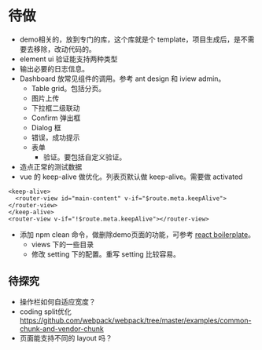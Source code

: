 # 待做
* demo相关的，放到专门的库，这个库就是个 template，项目生成后，是不需要去移除，改动代码的。
* element ui 验证能支持两种类型
* 输出必要的日志信息。
* Dashboard 放常见组件的调用。参考 ant design 和 iview admin。
  * Table grid。包括分页。
  * 图片上传
  * 下拉框二级联动
  * Confirm 弹出框
  * Dialog 框
  * 错误，成功提示
  * 表单
    * 验证。要包括自定义验证。
* 造点正常的测试数据
* vue 的 keep-alive 做优化。列表页默认做 keep-alive。需要做 activated
```
<keep-alive>
  <router-view id="main-content" v-if="$route.meta.keepAlive"></router-view>
</keep-alive>
<router-view v-if="!$route.meta.keepAlive"></router-view>
```
* 添加 npm clean 命令，做删除demo页面的功能，可参考 [react boilerplate](https://github.com/react-boilerplate/react-boilerplate)。
  * views 下的一些目录
  * 修改 setting 下的配置。重写 setting 比较容易。

## 待探究
* 操作栏如何自适应宽度？
* coding split优化  
https://github.com/webpack/webpack/tree/master/examples/common-chunk-and-vendor-chunk
* 页面能支持不同的 layout 吗？


